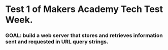 # Test 1 of Makers Academy Tech Test Week.

### GOAL: build a web server that stores and retrieves information sent and requested in URL query strings.
